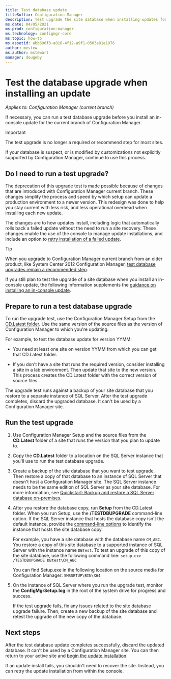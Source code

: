 ```yaml
---
title: Test database update
titleSuffix: Configuration Manager
description: Test upgrade the site database when installing updates for Configuration Manager.
ms.date: 04/05/2021
ms.prod: configuration-manager
ms.technology: configmgr-core
ms.topic: how-to
ms.assetid: abb696f3-a816-4f12-a9f1-0503a81e1976
author: mestew
ms.author: mstewart
manager: dougeby
---
```


# Test the database upgrade when installing an update

*Applies to: Configuration Manager (current branch)*

If necessary, you can run a test database upgrade before you install an in-console update for the current branch of Configuration Manager.

> [!IMPORTANT]
> The test upgrade is no longer a required or recommend step for most sites.
>
> If your database is suspect, or is modified by customizations not explicitly supported by Configuration Manager, continue to use this process.

## Do I need to run a test upgrade?

The deprecation of this upgrade test is made possible because of changes that are introduced with Configuration Manager current branch. These changes simplify the process and speed by which setup can update a production environment to a newer version. This redesign was done to help you stay current with less risk, and less operational overhead when installing each new update.

The changes are to how updates install, including logic that automatically rolls back a failed update without the need to run a site recovery. These changes enable the use of the console to manage update installations, and include an option to [retry installation of a failed update](install-in-console-updates.md#bkmk_retry).

> [!TIP]
> When you upgrade to Configuration Manager current branch from an older product, like System Center 2012 Configuration Manager, [test database upgrades remain a recommended step](../deploy/install/upgrade-to-configuration-manager.md#test-the-site-database-upgrade).

If you still plan to test the upgrade of a site database when you install an in-console update, the following information supplements the [guidance on installing an in-console update](install-in-console-updates.md#bkmk_install).

## Prepare to run a test database upgrade

To run the upgrade test, use the Configuration Manager Setup from the [CD.Latest folder](the-cd.latest-folder.md). Use the same version of the source files as the version of Configuration Manager to which you're updating.

For example, to test the database update for version YYMM:

- You need at least one site on version YYMM from which you can get that CD.Latest folder.

- If you don't have a site that runs the required version, consider installing a site in a lab environment. Then update that site to the new version. This process creates the CD.Latest folder with the correct version of source files.

The upgrade test runs against a backup of your site database that you restore to a separate instance of SQL Server. After the test upgrade completes, discard the upgraded database. It can't be used by a Configuration Manager site.

## Run the test upgrade

1. Use Configuration Manager Setup and the source files from the **CD.Latest** folder of a site that runs the version that you plan to update to.

1. Copy the **CD.Latest** folder to a location on the SQL Server instance that you'll use to run the test database upgrade.

1. Create a backup of the site database that you want to test upgrade. Then restore a copy of that database to an instance of SQL Server that doesn't host a Configuration Manager site. The SQL Server instance needs to be the same edition of SQL Server as your site database. For more information, see [Quickstart: Backup and restore a SQL Server database on-premises](/sql/relational-databases/backup-restore/quickstart-backup-restore-database).

1. After you restore the database copy, run **Setup** from the CD.Latest folder. When you run Setup, use the **/TESTDBUPGRADE** command-line option. If the SQL Server instance that hosts the database copy isn't the default instance, provide the [command-line options](../deploy/install/command-line-options-for-setup.md#testdbupgrade) to identify the instance that hosts the site database copy.

    For example, you have a site database with the database name `CM_ABC`. You restore a copy of this site database to a supported instance of SQL Server with the instance name `DBTest`. To test an upgrade of this copy of the site database, use the following command line: `setup.exe /TESTDBUPGRADE DBtest\CM_ABC`

    You can find Setup.exe in the following location on the source media for Configuration Manager: `SMSSETUP\BIN\X64`

1. On the instance of SQL Server where you run the upgrade test, monitor the **ConfigMgrSetup.log** in the root of the system drive for progress and success.

    If the test upgrade fails, fix any issues related to the site database upgrade failure. Then, create a new backup of the site database and retest the upgrade of the new copy of the database.

## Next steps

After the test database update completes successfully, discard the updated database. It can't be used by a Configuration Manager site. You can then return to your active site and [begin the update installation](install-in-console-updates.md).

If an update install fails, you shouldn't need to recover the site. Instead, you can retry the update installation from within the console.
